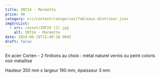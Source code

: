 ```yaml
---
title: INT24 - Marmotte
price: 40
category: src/content/categories/Tableaux-dintrieur.json
imgSrcList:
  - src: /asset/INT24 (2).jpg
    alt: INT24 - Marmotte
date: 2024-06-19T12:40:18.984Z
draft: false
---
```


En acier Corten - 2 finitions au choix : métal naturel vernis ou peint coloris noir métallisé 

Hauteur 350 mm x largeur 190 mm, épaisseur 3 mm 
